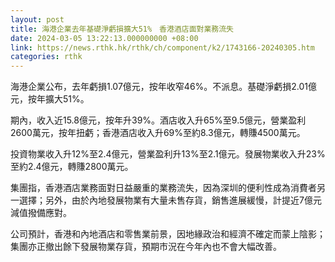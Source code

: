 ```yaml
---
layout: post
title: 海港企業去年基礎淨虧損擴大51%　香港酒店面對業務流失
date: 2024-03-05 13:22:13.000000000 +08:00
link: https://news.rthk.hk/rthk/ch/component/k2/1743166-20240305.htm
categories: rthk
---
```


海港企業公布，去年虧損1.07億元，按年收窄46%。不派息。基礎淨虧損2.01億元，按年擴大51%。

期內，收入近15.8億元，按年升39%。酒店收入升65%至9.5億元，營業盈利2600萬元，按年扭虧；香港酒店收入升69%至約8.3億元，轉賺4500萬元。

投資物業收入升12%至2.4億元，營業盈利升13%至2.1億元。發展物業收入升23%至約2.4億元，轉賺2800萬元。

集團指，香港酒店業務面對日益嚴重的業務流失，因為深圳的便利性成為消費者另一選擇；另外，由於內地發展物業有大量未售存貨，銷售進展緩慢，計提近7億元減值撥備應對。

公司預計，香港和內地酒店和零售業前景，因地緣政治和經濟不確定而蒙上陰影；集團亦正撤出餘下發展物業存貨，預期市況在今年內也不會大幅改善。
